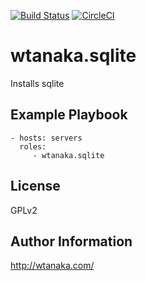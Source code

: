 [![Build Status](https://travis-ci.org/wtanaka/ansible-role-sqlite.svg?branch=master)](https://travis-ci.org/wtanaka/ansible-role-sqlite)
[![CircleCI](https://circleci.com/gh/wtanaka/ansible-role-sqlite.svg?style=svg)](https://circleci.com/gh/wtanaka/ansible-role-sqlite)

wtanaka.sqlite
==============

Installs sqlite

Example Playbook
----------------

    - hosts: servers
      roles:
         - wtanaka.sqlite

License
-------

GPLv2

Author Information
------------------

http://wtanaka.com/

